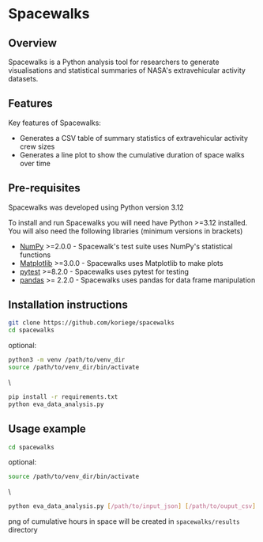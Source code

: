 # Spacewalks

## Overview
Spacewalks is a Python analysis tool for researchers to generate visualisations
and statistical summaries of NASA's extravehicular activity datasets.

## Features
Key features of Spacewalks:

- Generates a CSV table of summary statistics of extravehicular activity crew sizes
- Generates a line plot to show the cumulative duration of space walks over time

## Pre-requisites

Spacewalks was developed using Python version 3.12

To install and run Spacewalks you will need have Python >=3.12 
installed. You will also need the following libraries (minimum versions in brackets)

- [NumPy](https://www.numpy.org/) >=2.0.0 - Spacewalk's test suite uses NumPy's statistical functions
- [Matplotlib](https://matplotlib.org/stable/index.html) >=3.0.0  - Spacewalks uses Matplotlib to make plots
- [pytest](https://docs.pytest.org/en/8.2.x/#) >=8.2.0  - Spacewalks uses pytest for testing
- [pandas](https://pandas.pydata.org/) >= 2.2.0 - Spacewalks uses pandas for data frame manipulation

## Installation instructions

```bash
git clone https://github.com/koriege/spacewalks
cd spacewalks
```
optional:
```bash
python3 -m venv /path/to/venv_dir 
source /path/to/venv_dir/bin/activate
```
\
```bash
pip install -r requirements.txt
python eva_data_analysis.py
```

## Usage example

```bash
cd spacewalks
```
optional:
```bash
source /path/to/venv_dir/bin/activate
```
\
```bash
python eva_data_analysis.py [/path/to/input_json] [/path/to/ouput_csv]
```
png of cumulative hours in space will be created in `spacewalks/results` directory